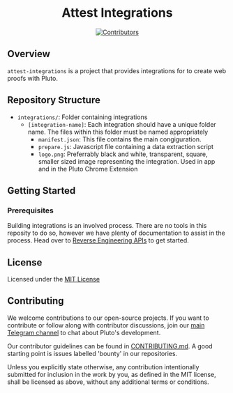 <h1 align="center">
  Attest Integrations
</h1>

<div align="center">
  <a href="https://github.com/pluto/attest-integrations/graphs/contributors">
    <img src="https://img.shields.io/github/contributors/pluto/spark?style=flat-square&logo=github&logoColor=8b949e&labelColor=282f3b&color=32c955" alt="Contributors" />
  </a>
</div>

## Overview

`attest-integrations` is a project that provides integrations for to create web proofs with Pluto.

## Repository Structure

- `integrations/`: Folder containing integrations
  - `[integration-name]`: Each integration should have a unique folder name. The files within this folder must be named appropriately
    - `manifest.json`: This file contains the main congiguration.
    - `prepare.js`: Javascript file containing a data extraction script
    - `logo.png`: Preferrably black and white, transparent, square, smaller sized image representing the integration.  Used in app and in the Pluto Chrome Extension

## Getting Started

### Prerequisites

Building integrations is an involved process.  There are no tools in this reposity to do so, however we have plenty of documentation to assist in the process. Head over to [Reverse Engineering APIs](https://docs.pluto.dev/guides/reverse-engineering-apis) to get started.

## License

Licensed under the [MIT License](https://github.com/pluto/attest-integrations/blob/main/LICENSE)

## Contributing

We welcome contributions to our open-source projects. If you want to contribute or follow along with contributor discussions, join our [main Telegram channel](https://t.me/pluto_xyz/1) to chat about Pluto's development.

Our contributor guidelines can be found in [CONTRIBUTING.md](./CONTRIBUTING.md). A good starting point is issues labelled 'bounty' in our repositories.

Unless you explicitly state otherwise, any contribution intentionally submitted for inclusion in the work by you, as defined in the MIT license, shall be licensed as above, without any additional terms or conditions.
